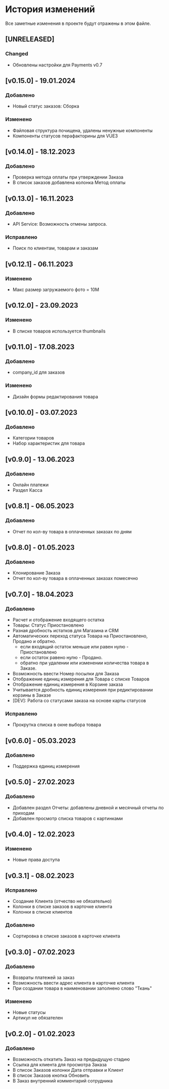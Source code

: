 # История изменений

Все заметные изменения в проекте будут отражены в этом файле.

## [UNRELEASED]

### Changed

- Обновлены настройки для Payments v0.7

## [v0.15.0] - 19.01.2024

### Добавлено

- Новый статус заказов: Сборка

### Изменено

- Файловая структура почищена, удалены ненужные компоненты
- Компоненты статусов перафакторины для VUE3

## [v0.14.0] - 18.12.2023

### Добавлено

- Проверка метода оплаты при утверждении Заказа
- В список заказов добавлена колонка Метод оплаты

## [v0.13.0] - 16.11.2023

### Добавлено

- API Service: Возможность отмены запроса.

### Исправлено

- Поиск по клиентам, товарам и заказам

## [v0.12.1] - 06.11.2023

### Изменено

- Макс размер загружаемого фото = 10М

## [v0.12.0] - 23.09.2023

### Изменено

- В списке товаров используется thumbnails

## [v0.11.0] - 17.08.2023

### Добавлено

- company_id для заказов

### Изменено

- Дизайн формы редактирования товара

## [v0.10.0] - 03.07.2023

### Добавлено

- Категории товаров
- Набор характеристик для товара

## [v0.9.0] - 13.06.2023

### Добавлено

- Онлайн платежи
- Раздел Касса

## [v0.8.1] - 06.05.2023

### Добавлено

- Отчет по кол-ву товара в оплаченных заказах по дням

## [v0.8.0] - 01.05.2023

### Добавлено

- Клонирование Заказа
- Отчет по кол-ву товара в оплаченных заказах помесячно

## [v0.7.0] - 18.04.2023

### Добавлено

- Расчет и отображение входящего остатка
- Товары: Статус Приостановлено
- Разная дробность истатков для Магазина и CRM
- Автоматических переход статуса Товара на Приостановлено, Продано и обратно.
  - если входящий остаток меньше или равен нулю - Приостановлено
  - если остаток равено нулю - Продано.
  - обратно при удалении или изменении количества товара в Заказе.
- Возможность ввести Номер посылки для Заказа
- Отображение единиц измерения для Товара с списке Товаров
- Отображение единиц измерения в Корзине заказа
- Учитывается дробность единиц измерения при редиктировании корзины в Заказе
- [DEV]: Работа со статусами заказа на основе карты статусов

### Исправлено

- Прокрутка списка в окне выбора товара

## [v0.6.0] - 05.03.2023

### Добавлено

- Поддержка единиц измерения

## [v0.5.0] - 27.02.2023

### Добавлено

- Добавлен раздел Отчеты: добавлены дневной и месячный отчеты по приходам
- Добавлен просмотр списка товаров с картинками

## [v0.4.0] - 12.02.2023

### Изменено

- Новые права доступа

## [v0.3.1] - 08.02.2023

### Исправлено

- Создание Клиента (отчество не обязательно)
- Колонки в списке заказов в карточке клиента
- Колонки в списке клиентов

### Добавлено

- Сортировка в списке заказов в карточке клиента

## [v0.3.0] - 07.02.2023

### Добавлено

- Возвраты платежей за заказ
- Возможность ввести адрес клиента в карточке клиента
- При создании товара в наименовании заполнено слово "Ткань"

### Изменено

- Новые статусы
- Артикул не обязателен

## [v0.2.0] - 01.02.2023

### Добавлено

- Возможность откатить Заказ на предыдущую стадию
- Ссылка для клиента для просмотра Заказа
- В список Заказов колонки Дата отправки и Клиент
- В список Заказов кнопка Обновить
- В Заказ внутренний комментарий сотрудника
